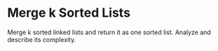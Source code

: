# Merge k Sorted Lists 
Merge k sorted linked lists and return it as one sorted list. Analyze and
describe its complexity.
